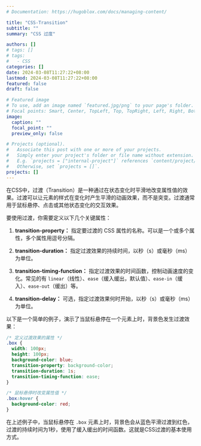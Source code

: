 ```yaml
---
# Documentation: https://hugoblox.com/docs/managing-content/

title: "CSS-Transition"
subtitle: ""
summary: "CSS 过度"

authors: []
# tags: []
# tags:
#   - CSS
categories: []
date: 2024-03-08T11:27:22+08:00
lastmod: 2024-03-08T11:27:22+08:00
featured: false
draft: false

# Featured image
# To use, add an image named `featured.jpg/png` to your page's folder.
# Focal points: Smart, Center, TopLeft, Top, TopRight, Left, Right, BottomLeft, Bottom, BottomRight.
image:
  caption: ""
  focal_point: ""
  preview_only: false

# Projects (optional).
#   Associate this post with one or more of your projects.
#   Simply enter your project's folder or file name without extension.
#   E.g. `projects = ["internal-project"]` references `content/project/deep-learning/index.md`.
#   Otherwise, set `projects = []`.
projects: []
---
```


在CSS中，过渡（Transition）是一种通过在状态变化时平滑地改变属性值的效果。过渡可以让元素的样式在变化时产生平滑的动画效果，而不是突变。过渡通常用于鼠标悬停、点击或其他状态变化的交互效果。

要使用过渡，你需要定义以下几个关键属性：

1. **transition-property：** 指定要过渡的 CSS 属性的名称。可以是一个或多个属性，多个属性用逗号分隔。

2. **transition-duration：** 指定过渡效果的持续时间，以秒（s）或毫秒（ms）为单位。

3. **transition-timing-function：** 指定过渡效果的时间函数，控制动画速度的变化。常见的有 `linear`（线性）、`ease`（缓入缓出，默认值）、`ease-in`（缓入）、`ease-out`（缓出）等。

4. **transition-delay：** 可选，指定过渡效果何时开始，以秒（s）或毫秒（ms）为单位。

以下是一个简单的例子，演示了当鼠标悬停在一个元素上时，背景色发生过渡效果：

```css
/* 定义过渡效果的属性 */
.box {
  width: 100px;
  height: 100px;
  background-color: blue;
  transition-property: background-color;
  transition-duration: 1s;
  transition-timing-function: ease;
}

/* 鼠标悬停时改变属性值 */
.box:hover {
  background-color: red;
}
```

在上述例子中，当鼠标悬停在 `.box` 元素上时，背景色会从蓝色平滑过渡到红色，过渡的持续时间为1秒，使用了缓入缓出的时间函数。这就是CSS过渡的基本使用方式。